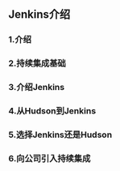## Jenkins介绍

### 1.介绍



### 2.持续集成基础



### 3.介绍Jenkins



### 4.从Hudson到Jenkins


### 5.选择Jenkins还是Hudson



### 6.向公司引入持续集成